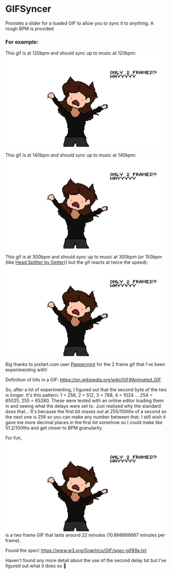 # GIFSyncer
Provides a slider for a loaded GIF to allow you to sync it to anything.  A rough BPM is provided

### For example:

This gif is at 120bpm and should sync up to music at 120bpm:
![120BPM GIF](120bpmexample.gif)

This gif is at 140bpm and should sync up to music at 140bpm:
![140BPM GIF](140bpmexample.gif)

This gif is at 300bpm and should sync up to music at 300bpm (or 150bpm (like [Head Splitter by Getter](https://www.youtube.com/watch?v=2YllipGl2Is))) but the gif reacts at twice the speed):
![300BPM GIF](300bpmexample.gif)

Big thanks to pixilart.com user [Peppermint](https://www.pixilart.com/peppermint) for the 2 frame gif that I've been experimenting with!

Definition of bits in a GIF: https://en.wikipedia.org/wiki/GIF#Animated_GIF

So, after a lot of experimenting, I figured out that the second byte of the two is longer.  It's this pattern: 1 = 256, 2 = 512, 3 = 768, 4 = 1024 ... 254 = 65025, 255 = 65280.  These were tested with an online editor loading them in and seeing what the delays were set to.  Just realized why the standard does that... It's because the first bit maxes out at 255/100ths of a second so the next one is 256 so you can make any number between that.  I still wish it gave me more decimal places in the first bit somehow so I could make like 51.2/100ths and get closer to BPM granularity.

For fun, ![22 minute gif](96602dadc865345.gif) is a two frame GIF that lasts around 22 minutes (10.866666667 minutes per frame).


Found the spec! https://www.w3.org/Graphics/GIF/spec-gif89a.txt

Haven't found any more detail about the use of the second delay bit but I've figured out what it does so :shrug:
